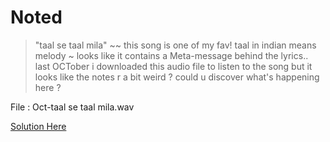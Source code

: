 # Noted

> "taal se taal mila" ~~ this song is one of my fav! taal in indian means melody ~ looks like it contains a Meta-message behind the lyrics.. <br>
last OCTober i downloaded this audio file to listen to the song but it looks like the notes r a bit weird ?
could u discover what's happening here ?

File : Oct-taal se taal mila.wav


[Solution Here](Solution.md)

